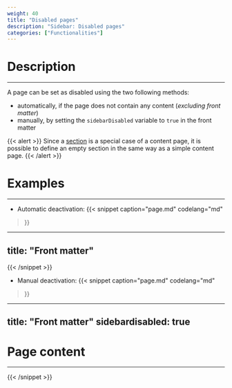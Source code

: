 ```yaml
---
weight: 40
title: "Disabled pages"
description: "Sidebar: Disabled pages"
categories: ["Functionalities"]
---
```


# Description
---

A page can be set as disabled using the two following methods:
* automatically, if the page does not contain any content (*excluding front matter*)
* manually, by setting the `sidebarDisabled` variable  to `true` in the front matter

{{< alert >}}
Since a [section](/functionalities/sidebar/section/) is a special case of a content page, it is possible to define an empty section in the same way as a simple content page.
{{< /alert >}}

# Examples
---

* Automatic deactivation:
{{< snippet
    caption="page.md"
    codelang="md"
>}}
---
title: "Front matter"
---
{{< /snippet >}}
* Manual deactivation:
{{< snippet
    caption="page.md"
    codelang="md"
>}}
---
title: "Front matter"
sidebardisabled: true
---

# Page content
---
{{< /snippet >}}
